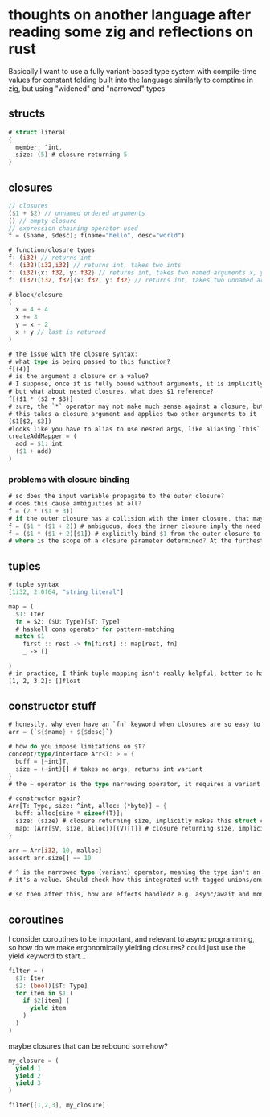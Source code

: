 
# thoughts on another language after reading some zig and reflections on rust

Basically I want to use a fully variant-based type system with compile-time values for constant folding built into the language
similarly to comptime in zig, but using "widened" and "narrowed" types

## structs

```rust
# struct literal
{
  member: ^int,
  size: (5) # closure returning 5
}
```

## closures

```rust
// closures
($1 + $2) // unnamed ordered arguments
() // empty closure
// expression chaining operator used
f = ($name, $desc); f(name="hello", desc="world")
```

```rust
# function/closure types
f: (i32) // returns int
f: (i32)[i32,i32] // returns int, takes two ints
f: (i32){x: f32, y: f32} // returns int, takes two named arguments x, y?
f: (i32)[i32, f32]{x: f32, y: f32} // returns int, takes two unnamed arguments, and two named arguments
```

```rust
# block/closure
(
  x = 4 + 4
  x += 3
  y = x + 2
  x + y // last is returned
)
```

```rust
# the issue with the closure syntax:
# what type is being passed to this function?
f[(4)]
# is the argument a closure or a value?
# I suppose, once it is fully bound without arguments, it is implicitly evaluable, which makes it work
# but what about nested closures, what does $1 reference?
f[($1 * ($2 + $3)]
# sure, the `*` operator may not make much sense against a closure, but let's find an example that does...
# this takes a closure argument and applies two other arguments to it
($1[$2, $3])
#looks like you have to alias to use nested args, like aliasing `this` when nesting methods in javascript
createAddMapper = (
  add = $1: int
  ($1 + add)
)
```

### problems with closure binding

```rust
# so does the input variable propagate to the outer closure?
# does this cause ambiguities at all?
f = (2 * ($1 + 3))
# if the outer closure has a collision with the inner closure, that may be an ambiguity
f = ($1 * ($1 + 2)) # ambiguous, does the inner closure imply the need of a second argument
f = ($1 * ($1 + 2)[$1]) # explicitly bind $1 from the outer closure to the inner closure
# where is the scope of a closure parameter determined? At the furthest name/binding?
```

## tuples

```rust
# tuple syntax
[1i32, 2.0f64, "string literal"]
```

```rust
map = (
  $1: Iter
  fn = $2: ($U: Type)[$T: Type]
  # haskell cons operator for pattern-matching
  match $1
    first :: rest -> fn[first] :: map[rest, fn]
    _ -> []

)
# in practice, I think tuple mapping isn't really helpful, better to have an array of a tagged union, to avoid the need for statically overloaded functions
[1, 2, 3.2]: []float
```

## constructor stuff

```rust
# honestly, why even have an `fn` keyword when closures are so easy to make?
arr = (`${$name} + ${$desc}`)

# how do you impose limitations on $T?
concept/type/interface Arr<T: > = {
  buff = [~int]T,
  size = (~int)[] # takes no args, returns int variant 
}
# the ~ operator is the type narrowing operator, it requires a variant of the given metatype/typeclass

# constructor again?
Arr[T: Type, size: ^int, alloc: (*byte)] = {
  buff: alloc[size * sizeof(T)];
  size: (size) # closure returning size, implicitly makes this struct copy the value of "size", also has implicit empty tuple argument
  map: (Arr[$V, size, alloc])[(V)[T]] # closure returning size, implicitly makes this struct copy the value of "size"
}

arr = Arr[i32, 10, malloc]
assert arr.size[] == 10

# ^ is the narrowed type (variant) operator, meaning the type isn't an int, but rather some variant of int, and therefore it's a constant because
# it's a value. Should check how this integrated with tagged unions/enums, i.e. variant type but still multiple values can exist

# so then after this, how are effects handled? e.g. async/await and monadic early return?
```

## coroutines

I consider coroutines to be important, and relevant to async programming, so how do we make ergonomically yielding closures?
could just use the yield keyword to start...

```rust
filter = (
  $1: Iter
  $2: (bool)[$T: Type]
  for item in $1 (
    if $2[item] (
      yield item
    )
  )
)
```

maybe closures that can be rebound somehow?

```rust
my_closure = (
  yield 1
  yield 2
  yield 3
)

filter[[1,2,3], my_closure]
```

